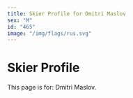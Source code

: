 ```yaml
---
title: Skier Profile for Dmitri Maslov
sex: "M"
id: "465"
image: "/img/flags/rus.svg" 
---
```


# Skier Profile

This page is for: Dmitri Maslov.
    